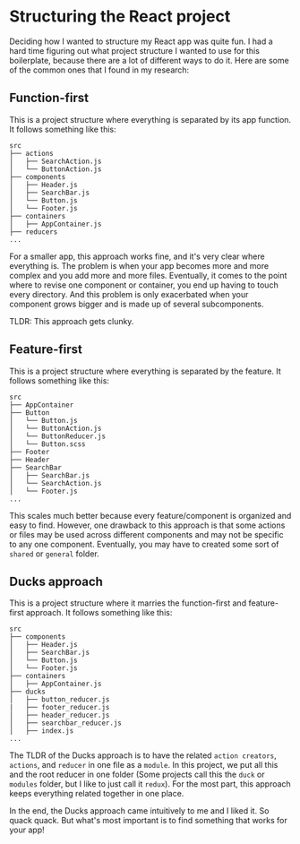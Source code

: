 # Structuring the React project

Deciding how I wanted to structure my React app was quite fun. I had a hard time figuring out what project structure I wanted to use for this boilerplate, because there are a lot of different ways to do it. Here are some of the common ones that I found in my research:

## Function-first
This is a project structure where everything is separated by its app function. It follows something like this:
```
src
├── actions
│   ├── SearchAction.js
│   └── ButtonAction.js
├── components
│   ├── Header.js
│   ├── SearchBar.js
│   └── Button.js
│   └── Footer.js
├── containers
│   ├── AppContainer.js
├── reducers
...
```
For a smaller app, this approach works fine, and it's very clear where everything is. The problem is when your app becomes more and more complex and you add more and more files. Eventually, it comes to the point where to revise one component or container, you end up having to touch every directory. And this problem is only exacerbated when your component grows bigger and is made up of several subcomponents. 

TLDR: This approach gets clunky.

## Feature-first
This is a project structure where everything is separated by the feature. It follows something like this:
```
src
├── AppContainer
├── Button
│   └── Button.js
│   └── ButtonAction.js
│   └── ButtonReducer.js
│   └── Button.scss
├── Footer
├── Header
├── SearchBar
│   ├── SearchBar.js
│   └── SearchAction.js
│   └── Footer.js
...
```
This scales much better because every feature/component is organized and easy to find. However, one drawback to this approach is that some actions or files may be used across different components and may not be specific to any one component. Eventually, you may have to created some sort of `shared` or `general` folder.

## Ducks approach
This is a project structure where it marries the function-first and feature-first approach. It follows something like this:
```
src
├── components
│   ├── Header.js
│   ├── SearchBar.js
│   └── Button.js
│   └── Footer.js
├── containers
│   ├── AppContainer.js
├── ducks
│   ├── button_reducer.js
|   ├── footer_reducer.js
│   ├── header_reducer.js
│   ├── searchbar_reducer.js
│   ├── index.js
...
```
The TLDR of the Ducks approach is to have the related `action creators`, `actions`, and `reducer` in one file as a `module`. In this project, we put all this and the root reducer in one folder (Some projects call this the `duck` or `modules` folder, but I like to just call it `redux`). For the most part, this approach keeps everything related together in one place.

In the end, the Ducks approach came intuitively to me and I liked it. So quack quack. But what's most important is to find something that works for your app!

